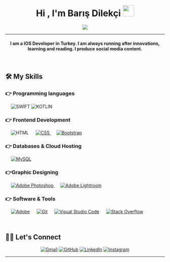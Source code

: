 #   <h1 align="center">Hi , I'm Barış Dilekçi <img src="https://media.giphy.com/media/hvRJCLFzcasrR4ia7z/giphy.gif" width="35"></h1>
<p align="center">
 <img src="https://readme-typing-svg.herokuapp.com?lines=Computer+Programing+Student;Back+End+Developer;Graphic%20IOS DEVELOPER;Always%20learning%20new%20things&center=true&width=500&height=50">
</p>
<hr/>
<h4 align="center">I am a IOS Developer  in Turkey. I am always running after innovations, learning and reading. I produce social media content.</h4>
<br>


## 🛠️ My Skills

### 👉 Programming languages

<p align="left"> 
  &emsp; 
  <a>
    <img alt="SWİFT" src="https://img.shields.io/badge/SWİFT%20-%232370ED.svg?logo=swift&logoColor=orange">
  </a> 
 
  <a>
     <img alt="KOTLIN" src="https://img.shields.io/badge/KOTLIN%20-%23F7DF1E.svg?logo=kotlint&logoColor=black">
   </a>
</p>

### 👉 Frontend Development
<p align="left"> 
  &emsp; 
<a>
<img alt="HTML" src="https://img.shields.io/badge/HTML%20-%231572B6.svg?logo=css3&logoColor=white">  </a>   
   &emsp;
  <a href="https://www.w3schools.com/css/" target="_blank">
    <img alt="CSS" src="https://img.shields.io/badge/CSS%20-%231572B6.svg?logo=css3&logoColor=white">
  </a> 
   &emsp;
  <a href="https://getbootstrap.com" target="_blank"> 
    <img alt="Bootstrap" src="https://img.shields.io/badge/Bootstrap-%23563D7C.svg?style=flat&logo=bootstrap&logoColor=white"/>
  </a>
</p>

### 👉 Databases & Cloud Hosting
<p align="left">
  &emsp;
    <a href="https://www.mysql.com/"><img alt="MySQL" src="https://img.shields.io/badge/MySQL-%2300f.svg?style=flat&llogo=mysql&logoColor=white"></a>
 </p>
  
### 👉Graphic Designing
<p align="left">
  &emsp;
  	
   <a href="https://www.adobe.com/tr/products/photoshop.html" target="_blank"> 
    <img alt="Adobe Photoshop" src="https://img.shields.io/badge/Adobe%20Photoshop-%230000FF.svg?style=flat&logo=adobephotoshop&logoColor=white"/> 
  </a> 
    &emsp;
  <a href="https://www.adobe.com/in/products/photoshop-lightroom.html" target="_blank"> 
    <img alt="Adobe Lightroom" src="https://img.shields.io/badge/Adobe%20Lightroom-%23b4d6e0.svg?style=flat&logo=adobelightroom&logoColor=white"/>
  </a>
 </p>

 ### 👉 Software & Tools
 
<p>
  &emsp;
    <a href="#"><img alt="Adobe" src="https://img.shields.io/badge/Adobe%20-%23FF0000.svg?logo=adobe&logoColor=white"></a>
  &emsp;
    <a href="#"><img alt="Git" src="https://img.shields.io/badge/Git%20-%23F05033.svg?logo=git&logoColor=white"></a>
  &emsp;
    <a href="#"><img alt="Visual Studio Code" src="https://img.shields.io/badge/Visual%20Studio%20Code-0078d7.svg?logo=visual-studio-code&logoColor=white"></a>
  &emsp;
    <a href="#"><img alt="Stack Overflow" src="https://img.shields.io/badge/-Stack%20Overflow-FE7A16?logo=stack-overflow&logoColor=white"></a>
  &emsp;
</p>

<br/>

## 🙋‍♀️ Let's Connect
<p align="center">
	<a href="mailto:bdilekci200@gmail.com"><img src="https://img.icons8.com/bubbles/50/000000/gmail.png" alt="Gmail"/></a>
	<a href="https://github.com/barixmenn"><img src="https://img.icons8.com/bubbles/50/000000/github.png" alt="GitHub"/></a>
	<a href="https://www.linkedin.com/in/barixmen/"><img src="https://img.icons8.com/bubbles/50/000000/linkedin.png" alt="LinkedIn"/></a>
	<a href="https://instagram.com/barixmen"><img src="https://img.icons8.com/bubbles/50/000000/instagram.png" alt="Instagram"/></a>
	
	
</p>

<hr/>

